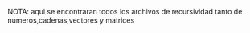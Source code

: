 NOTA:
aqui se encontraran todos los archivos de recursividad
tanto de numeros,cadenas,vectores y matrices
